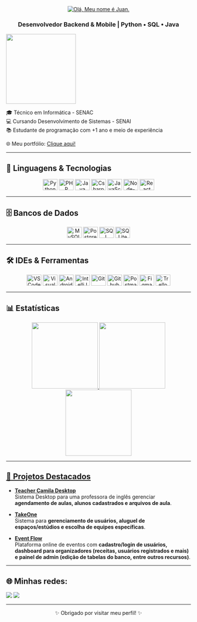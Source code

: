 <div align="center">
<a href="https://git.io/typing-svg">
    <img src="https://readme-typing-svg.herokuapp.com?font=Comic&size=25&color=000000&center=true&vCenter=true&width=700&lines=Olá!+meu+nome+é+Juan+👋💻🚀;" alt="Olá, Meu nome é Juan.">
</a>

### Desenvolvedor Backend & Mobile | Python • SQL • Java
</div>

<img align="top right" height="190" src="https://media0.giphy.com/media/v1.Y2lkPTc5MGI3NjExeHQxcnlkdTNkYnd2dWVhaXNsMnZoenZtd3F4NnFhMmlyYXh5d3JuYSZlcD12MV9pbnRlcm5hbF9naWZfYnlfaWQmY3Q9Zw/GghGKaZ8JeHJx0apQC/giphy.gif"/>

🎓 Técnico em Informática - SENAC <br>
💻 Cursando Desenvolvimento de Sistemas - SENAI <br>
📚 Estudante de programação com +1 ano e meio de experiência <br>

🌐 Meu portfólio: [Clique aqui!](https://juanpfr.github.io/portfolio)

---

## 🚀 Linguagens & Tecnologias

<div align="center">
<img alt="Python" height="30" width="40" src="https://cdn.jsdelivr.net/gh/devicons/devicon/icons/python/python-original.svg">
<img alt="PHP" height="30" width="40" src="https://cdn.jsdelivr.net/gh/devicons/devicon/icons/php/php-original.svg">
<img alt="Java" height="30" width="40" src="https://cdn.jsdelivr.net/gh/devicons/devicon/icons/java/java-original.svg">
<img alt="Csharp" height="30" width="40" src="https://cdn.jsdelivr.net/gh/devicons/devicon/icons/csharp/csharp-original.svg">
<img alt="JavaScript" height="30" width="40" src="https://cdn.jsdelivr.net/gh/devicons/devicon/icons/javascript/javascript-plain.svg"/> 
<img alt="Node-Js" height="30" width="40" src="https://cdn.jsdelivr.net/gh/devicons/devicon/icons/nodejs/nodejs-original.svg">
<img alt="React" height="30" width="40" src="https://cdn.jsdelivr.net/gh/devicons/devicon/icons/react/react-original.svg" />
</div>

---

## 🗄️ Bancos de Dados

<div align="center">
<img alt="MySQL" height="30" width="40" src="https://www.vectorlogo.zone/logos/mysql/mysql-icon.svg">
<img alt="PostgreSQL" height="30" width="40" src="https://cdn.jsdelivr.net/gh/devicons/devicon/icons/postgresql/postgresql-original.svg">
<img alt="SQL Server" height="30" width="40" src="https://www.svgrepo.com/show/303229/microsoft-sql-server-logo.svg">
<img alt="SQLite" height="30" width="40" src="https://www.vectorlogo.zone/logos/sqlite/sqlite-icon.svg">
</div>

---

## 🛠️ IDEs & Ferramentas

<div align="center">
<img alt="VSCode" height="30" width="40" src="https://cdn.jsdelivr.net/gh/devicons/devicon/icons/vscode/vscode-original.svg">
<img alt="Visual Studio" height="30" width="40" src="https://cdn.jsdelivr.net/gh/devicons/devicon/icons/visualstudio/visualstudio-plain.svg">
<img alt="Android Studio" height="30" width="40" src="https://developer.android.com/static/images/logos/android.svg">
<img alt="IntelliJ" height="30" width="40" src="https://cdn.jsdelivr.net/gh/devicons/devicon/icons/intellij/intellij-original.svg">
<img alt="Git" height="30" width="40" src="https://cdn.jsdelivr.net/gh/devicons/devicon/icons/git/git-original.svg" />
<img alt="Github" height="30" width="40" src="https://cdn.jsdelivr.net/gh/devicons/devicon/icons/github/github-original.svg" />
<img alt="Postman" height="30" width="40" src="https://www.vectorlogo.zone/logos/getpostman/getpostman-icon.svg">
<img alt="Figma" height="30" width="40" src="https://www.vectorlogo.zone/logos/figma/figma-icon.svg">
<img alt="Trello" height="30" width="40" src="https://www.vectorlogo.zone/logos/trello/trello-icon.svg">
</div>

---

## 📊 Estatísticas

<div align="center">

  <a href="https://github.com/juanpfr">
  <img height="180em" src="https://github-readme-stats.vercel.app/api?username=juanpfr&theme=radical&hide_border=false&include_all_commits=true&count_private=true"/>
  <img height="180em" src="https://github-readme-streak-stats.herokuapp.com/?user=juanpfr&theme=radical&hide_border=false"/> 
  <img height="180em" src="https://github-readme-stats.vercel.app/api/top-langs/?username=juanpfr&theme=radical&hide_border=false&include_all_commits=true&count_private=true&layout=compact" />
</div>
   
---

## 🌟 Projetos Destacados

- [**Teacher Camila Desktop**](https://github.com/juanpfr/teacherCamilaDesktop)  
  Sistema Desktop para uma professora de inglês gerenciar **agendamento de aulas, alunos cadastrados e arquivos de aula**.

- [**TakeOne**](https://github.com/juanpfr/takeone)  
  Sistema para **gerenciamento de usuários, aluguel de espaços/estúdios e escolha de equipes específicas**.

- [**Event Flow**](https://github.com/juanpfr/takeone)  
  Plataforma online de eventos com **cadastro/login de usuários, dashboard para organizadores (receitas, usuários registrados e mais) e painel de admin (edição de tabelas do banco, entre outros recursos)**.

---

## 🌐 Minhas redes:
<a href="https://juanpfr.github.io/portfolio" target="_blank"><img src="https://img.shields.io/badge/Portf%C3%B3lio-222222?style=for-the-badge&logo=githubpages&logoColor=white"></a>
<a href="https://www.linkedin.com/in/juanpedrof/" target="_blank"><img src="https://img.shields.io/badge/LinkedIn-0A66C2?style=for-the-badge&logo=linkedin&logoColor=white"></a>

---

<div align="center">
✨ Obrigado por visitar meu perfil! ✨
</div>
